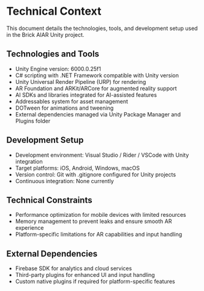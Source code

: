 # Technical Context

This document details the technologies, tools, and development setup used in the Brick AIAR Unity project.

## Technologies and Tools
- Unity Engine version: 6000.0.25f1
- C# scripting with .NET Framework compatible with Unity version
- Unity Universal Render Pipeline (URP) for rendering
- AR Foundation and ARKit/ARCore for augmented reality support
- AI SDKs and libraries integrated for AI-assisted features
- Addressables system for asset management
- DOTween for animations and tweening
- External dependencies managed via Unity Package Manager and Plugins folder

## Development Setup
- Development environment: Visual Studio / Rider / VSCode with Unity integration
- Target platforms: iOS, Android, Windows, macOS
- Version control: Git with .gitignore configured for Unity projects
- Continuous integration: None currently

## Technical Constraints
- Performance optimization for mobile devices with limited resources
- Memory management to prevent leaks and ensure smooth AR experience
- Platform-specific limitations for AR capabilities and input handling

## External Dependencies
- Firebase SDK for analytics and cloud services
- Third-party plugins for enhanced UI and input handling
- Custom native plugins if required for platform-specific features
